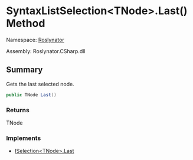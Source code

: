 # SyntaxListSelection\<TNode>\.Last\(\) Method

Namespace: [Roslynator](../../README.md)

Assembly: Roslynator\.CSharp\.dll

## Summary

Gets the last selected node\.

```csharp
public TNode Last()
```

### Returns

TNode

### Implements

* [ISelection\<TNode>.Last](../../ISelection-1/Last/README.md)
